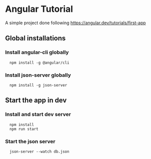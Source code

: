 # Angular Tutorial

A simple project done following https://angular.dev/tutorials/first-app

## Global installations

### Install angular-cli globally

```
  npm install -g @angular/cli
```

### Install json-server globally

```
  npm install -g json-server
```

## Start the app in dev

### Install and start dev server

```
  npm install
  npm run start
```

### Start the json server

```
  json-server --watch db.json
```